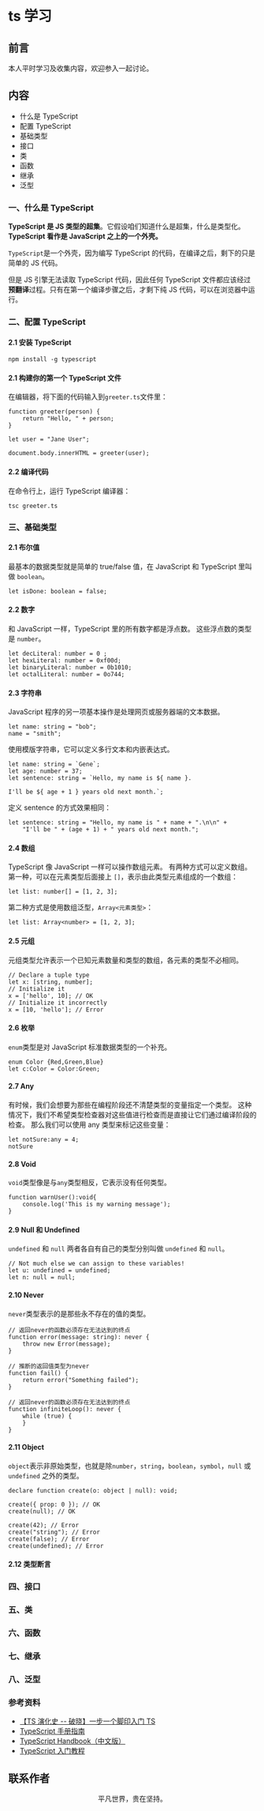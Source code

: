 # ts 学习

## 前言

本人平时学习及收集内容，欢迎参入一起讨论。

## 内容

- 什么是 TypeScript
- 配置 TypeScript
- 基础类型
- 接口
- 类
- 函数
- 继承
- 泛型

### 一、什么是 TypeScript

**TypeScript 是 JS 类型的超集**。它假设咱们知道什么是超集，什么是类型化。**TypeScript 看作是 JavaScript 之上的一个外壳。**

`TypeScript`是一个外壳，因为编写 TypeScript 的代码，在编译之后，剩下的只是简单的 JS 代码。

但是 JS 引擎无法读取 TypeScript 代码，因此任何 TypeScript 文件都应该经过**预翻译**过程。只有在第一个编译步骤之后，才剩下纯 JS 代码，可以在浏览器中运行。

### 二、配置 TypeScript

#### 2.1 安装 TypeScript

```
npm install -g typescript
```

#### 2.1 构建你的第一个 TypeScript 文件

在编辑器，将下面的代码输入到`greeter.ts`文件里：

```
function greeter(person) {
    return "Hello, " + person;
}

let user = "Jane User";

document.body.innerHTML = greeter(user);
```

#### 2.2 编译代码

在命令行上，运行 TypeScript 编译器：

```
tsc greeter.ts
```

### 三、基础类型

#### 2.1 布尔值

最基本的数据类型就是简单的 true/false 值，在 JavaScript 和 TypeScript 里叫做 `boolean`。

```
let isDone: boolean = false;
```

#### 2.2 数字

和 JavaScript 一样，TypeScript 里的所有数字都是浮点数。 这些浮点数的类型是 `number`。

```
let decLiteral: number = 0 ;
let hexLiteral: number = 0xf00d;
let binaryLiteral: number = 0b1010;
let octalLiteral: number = 0o744;
```

#### 2.3 字符串

JavaScript 程序的另一项基本操作是处理网页或服务器端的文本数据。

```
let name: string = "bob";
name = "smith";
```

使用模版字符串，它可以定义多行文本和内嵌表达式。

```
let name: string = `Gene`;
let age: number = 37;
let sentence: string = `Hello, my name is ${ name }.

I'll be ${ age + 1 } years old next month.`;
```

定义 sentence 的方式效果相同：

```
let sentence: string = "Hello, my name is " + name + ".\n\n" +
    "I'll be " + (age + 1) + " years old next month.";
```

#### 2.4 数组

TypeScript 像 JavaScript 一样可以操作数组元素。 有两种方式可以定义数组。 第一种，可以在元素类型后面接上 `[]`，表示由此类型元素组成的一个数组：

```
let list: number[] = [1, 2, 3];
```

第二种方式是使用数组泛型，`Array<元素类型>`：

```
let list: Array<number> = [1, 2, 3];
```

#### 2.5 元组

元组类型允许表示一个已知元素数量和类型的数组，各元素的类型不必相同。

```
// Declare a tuple type
let x: [string, number];
// Initialize it
x = ['hello', 10]; // OK
// Initialize it incorrectly
x = [10, 'hello']; // Error
```

#### 2.6 枚举

`enum`类型是对 JavaScript 标准数据类型的一个补充。

```
enum Color {Red,Green,Blue}
let c:Color = Color:Green;
```

#### 2.7 Any

有时候，我们会想要为那些在编程阶段还不清楚类型的变量指定一个类型。 这种情况下，我们不希望类型检查器对这些值进行检查而是直接让它们通过编译阶段的检查。 那么我们可以使用 any 类型来标记这些变量：

```
let notSure:any = 4;
notSure
```

#### 2.8 Void

`void`类型像是与`any`类型相反，它表示没有任何类型。

```
function warnUser():void{
    console.log('This is my warning message');
}
```

#### 2.9 Null 和 Undefined

`undefined` 和 `null` 两者各自有自己的类型分别叫做 `undefined` 和 `null`。

```
// Not much else we can assign to these variables!
let u: undefined = undefined;
let n: null = null;
```

#### 2.10 Never

`never`类型表示的是那些永不存在的值的类型。

```
// 返回never的函数必须存在无法达到的终点
function error(message: string): never {
    throw new Error(message);
}

// 推断的返回值类型为never
function fail() {
    return error("Something failed");
}

// 返回never的函数必须存在无法达到的终点
function infiniteLoop(): never {
    while (true) {
    }
}
```

#### 2.11 Object

`object`表示非原始类型，也就是除`number`，`string`，`boolean`，`symbol`，`null` 或 `undefined` 之外的类型。

```
declare function create(o: object | null): void;

create({ prop: 0 }); // OK
create(null); // OK

create(42); // Error
create("string"); // Error
create(false); // Error
create(undefined); // Error
```

#### 2.12 类型断言

### 四、接口

### 五、类

### 六、函数

### 七、继承

### 八、泛型

### 参考资料

- [【TS 演化史 -- 破晓】一步一个脚印入门 TS](https://mp.weixin.qq.com/s/fvRvtcdrigcQzjUKwyzvHw)
- [TypeScript 手册指南](https://www.tslang.cn/docs/handbook/basic-types.html)
- [TypeScript Handbook（中文版）](https://zhongsp.gitbooks.io/typescript-handbook/content/)
- [TypeScript 入门教程](https://ts.xcatliu.com/)

## 联系作者

<div align="center">
    <p>
        平凡世界，贵在坚持。
    </p>
    <img :src="$withBase('/about/contact.png')" />
</div>
